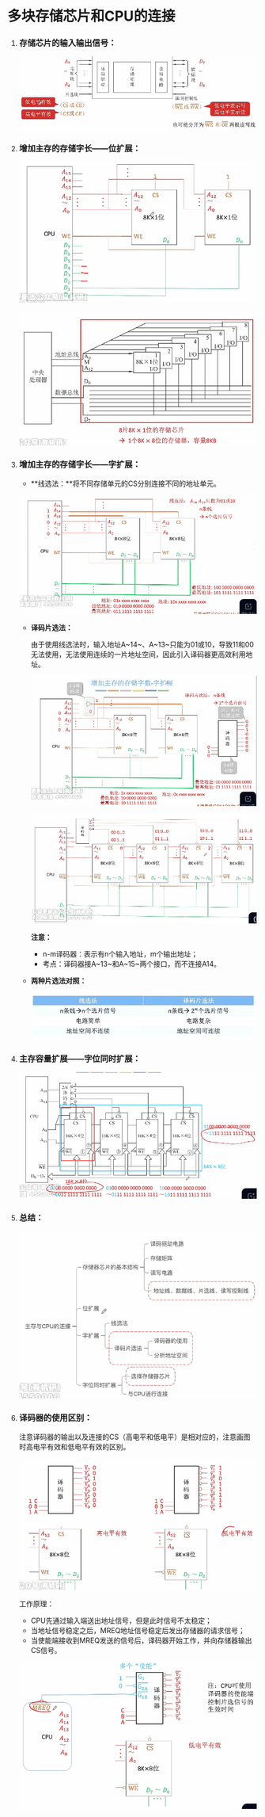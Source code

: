 # 多块存储芯片和CPU的连接

1. ### 存储芯片的输入输出信号：

   ![image-20250628162813152](images/image-20250628162813152.png)

   

2. ### 增加主存的存储字长——位扩展：

   ![image-20250628164120787](images/image-20250628164120787.png)

   ![image-20250628164212429](images/image-20250628164212429.png)

   

3. ### 增加主存的存储字长——字扩展：

   - **线选法：**将不同存储单元的CS分别连接不同的地址单元。

   ![image-20250628164617248](images/image-20250628164617248.png)

   - **译码片选法：**

     由于使用线选法时，输入地址A~14~、A~13~只能为01或10，导致11和00无法使用，无法使用连续的一片地址空间，因此引入译码器更高效利用地址。

     ![image-20250628165439949](images/image-20250628165439949.png)

     ![image-20250628165920562](images/image-20250628165920562.png)

     **注意：**

     - n-m译码器：表示有n个输入地址，m个输出地址；
     - 考点：译码器接A~13~和A~15~两个接口，而不连接A14。

     

   - **两种片选法对照：**

     ![image-20250628170204135](images/image-20250628170204135.png)

4. ### 主存容量扩展——字位同时扩展：

   ![image-20250628170632594](images/image-20250628170632594.png)

   

5. ### 总结：

   ![image-20250628170800101](images/image-20250628170800101.png)

   

6. ### 译码器的使用区别：

   注意译码器的输出以及连接的CS（高电平和低电平）是相对应的，注意画图时高电平有效和低电平有效的区别。

   ![image-20250628172151027](images/image-20250628172151027.png)

   工作原理：

   - CPU先通过输入端送出地址信号，但是此时信号不太稳定；
   - 当地址信号稳定之后，MREQ地址信号稳定后发出存储器的请求信号；
   - 当使能端接收到MREQ发送的信号后，译码器开始工作，并向存储器输出CS信号。

   ![image-20250628172225963](images/image-20250628172225963.png)